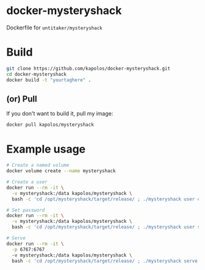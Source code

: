 # docker-mysteryshack
Dockerfile for `untitaker/mysteryshack`

# Build

```bash
git clone https://github.com/kapolos/docker-mysteryshack.git
cd docker-mysteryshack
docker build -t "yourtaghere" .
```

## (or) Pull

If you don't want to build it, pull my image:

`docker pull kapolos/mysteryshack`

# Example usage

```bash
# Create a named volume
docker volume create --name mysteryshack

# Create a user
docker run --rm -it \
  -v mysteryshack:/data kapolos/mysteryshack \
  bash -c 'cd /opt/mysteryshack/target/release/ ; ./mysteryshack user create admin'

# Set password
docker run --rm -it \
  -v mysteryshack:/data kapolos/mysteryshack \
  bash -c 'cd /opt/mysteryshack/target/release/ ; ./mysteryshack user setpass admin'

# Serve
docker run --rm -it \
  -p 6767:6767
  -v mysteryshack:/data kapolos/mysteryshack \
  bash -c 'cd /opt/mysteryshack/target/release/ ; ./mysteryshack serve'
```

